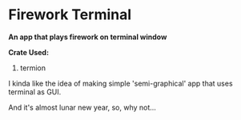 # Firework Terminal

**An app that plays firework on terminal window**

**Crate Used:**
1. termion

I kinda like the idea of making simple 'semi-graphical' app that uses terminal as GUI.

And it's almost lunar new year, so, why not...